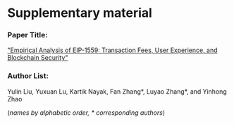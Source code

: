 # Supplementary material
### Paper Title: 

["Empirical Analysis of EIP-1559: Transaction Fees, User Experience, and Blockchain Security"](https://arxiv.org/abs/2201.05574)

### Author List: 

Yulin Liu, Yuxuan Lu, Kartik Nayak, Fan Zhang\*, Luyao Zhang\*, and Yinhong Zhao 

(*names by alphabetic order, \* corresponding authors*)


